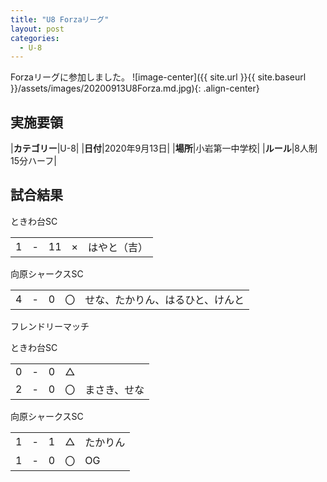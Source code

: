 ```yaml
---
title: "U8 Forzaリーグ"
layout: post
categories:
  - U-8
---
```


Forzaリーグに参加しました。
![image-center]({{ site.url }}{{ site.baseurl }}/assets/images/20200913U8Forza.md.jpg){: .align-center}

## 実施要領

|**カテゴリー**|U-8|
|**日付**|2020年9月13日|
|**場所**|小岩第一中学校|
|**ルール**|8人制15分ハーフ|


## 試合結果

ときわ台SC

|    |   |    |         |    |
|:--:|:-:|:--:|:--:|:--------|
|    1| - |  11|×|はやと（吉）|

向原シャークスSC

|    |   |    |         |    |
|:--:|:-:|:--:|:--:|:--------|
|    4| - |   0|〇|せな、たかりん、はるひと、けんと|


フレンドリーマッチ

ときわ台SC

|    |   |    |         |    |
|:--:|:-:|:--:|:--:|:--------|
|    0| - |   0|△||
|    2| - |   0|〇|まさき、せな|

向原シャークスSC

|    |   |    |         |    |
|:--:|:-:|:--:|:--:|:--------|
|    1| - |   1|△|たかりん|
|    1| - |   0|〇|OG|
